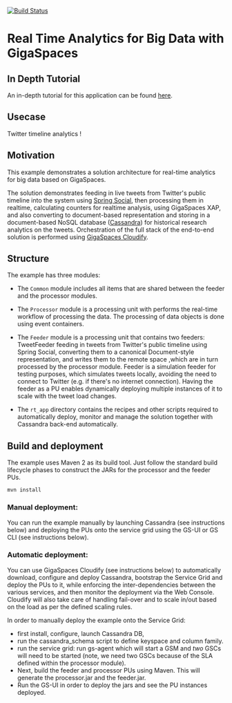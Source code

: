 [![Build Status](https://secure.travis-ci.org/Gigaspaces/rt-analytics.png)](http://travis-ci.org/Gigaspaces/rt-analytics)

#  Real Time Analytics for Big Data with GigaSpaces

## In Depth Tutorial 

An in-depth tutorial for this application can be found [here](http://wiki.gigaspaces.com/wiki/display/XAP91/Your+First+Real+Time+Big+Data+Analytics+Application).

## Usecase

Twitter timeline analytics ! 

## Motivation

This example demonstrates a solution architecture for real-time analytics for big data based on GigaSpaces.

The solution demonstrates feeding in live tweets from Twitter's public timeline into the system using [Spring Social](http://www.springsource.org/spring-social),
then processing them in realtime, calculating counters for realtime analysis, using GigaSpaces XAP,
and also converting to document-based representation and storing in a document-based NoSQL database ([Cassandra](http://cassandra.apache.org/))
for historical research analytics on the tweets.
Orchestration of the full stack of the end-to-end solution is performed using [GigaSpaces Cloudify](http://www.gigaspaces.com/cloudify).

## Structure

The example has three modules:

* The `Common` module includes all items that are shared between the feeder and the processor modules.

* The `Processor` module is a processing unit with performs the real-time workflow of processing the data.
    The processing of data objects is done using event containers.
* The `Feeder` module is a processing unit that contains two feeders:
	TweetFeeder feeding in tweets from Twitter's public timeline using Spring Social, converting them to a canonical 
	Document-style representation, and writes them to the remote space ,which are in turn processed by the processor module.
	Feeder is a simulation feeder for testing purposes, which simulates tweets locally, avoiding the need to connect 
	to Twitter (e.g. if there's no internet connection).
	Having the feeder as a PU enables dynamically deploying multiple instances of it to scale with the tweet load changes.
* The `rt_app` directory contains the recipes and other scripts required to automatically deploy, monitor and manage the solution 
	together with Cassandra back-end automatically.
	    
## Build and deployment

The example uses Maven 2 as its build tool. Just follow the standard build lifecycle phases to construct the JARs for the 
processor and the feeder PUs.

`mvn install`

### Manual deployment:
You can run the example manually by launching Cassandra (see instructions below) and deploying the PUs onto the service grid using 
the GS-UI or GS CLI (see instructions below).

### Automatic deployment:
You can use GigaSpaces Cloudify (see instructions below) to automatically download, configure and deploy Cassandra, bootstrap the 
Service Grid and deploy the PUs to it, while enforcing the inter-dependencies between the various services, and then monitor the 
deployment via the Web Console. Cloudify will also take care of handling fail-over and to scale in/out based on the load as per the 
defined scaling rules.

In order to manually deploy the example onto the Service Grid:

* first install, configure, launch Cassandra DB, 
* run the cassandra_schema script to define keyspace and column family.
* run the service grid: run gs-agent which will start  a GSM and *two* GSCs will need to be started (note, we need two GSCs because of the SLA defined 
within the processor module). 
* Next, build the feeder and processor PUs using Maven. This will generate the processor.jar and the feeder.jar.
* Run the GS-UI in order to deploy the jars and see the PU instances deployed.


